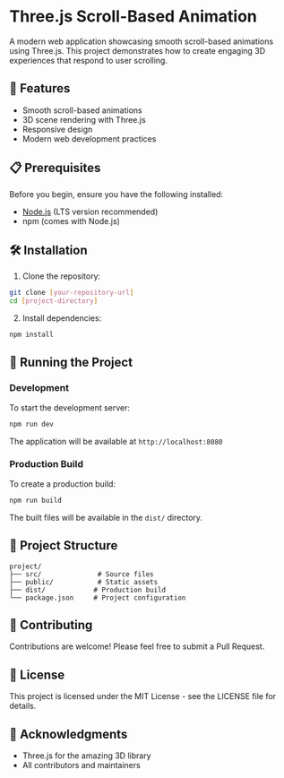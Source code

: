 # Three.js Scroll-Based Animation

A modern web application showcasing smooth scroll-based animations using Three.js. This project demonstrates how to create engaging 3D experiences that respond to user scrolling.

## 🚀 Features

- Smooth scroll-based animations
- 3D scene rendering with Three.js
- Responsive design
- Modern web development practices

## 📋 Prerequisites

Before you begin, ensure you have the following installed:
- [Node.js](https://nodejs.org/en/download/) (LTS version recommended)
- npm (comes with Node.js)

## 🛠️ Installation

1. Clone the repository:
```bash
git clone [your-repository-url]
cd [project-directory]
```

2. Install dependencies:
```bash
npm install
```

## 🚀 Running the Project

### Development
To start the development server:
```bash
npm run dev
```
The application will be available at `http://localhost:8080`

### Production Build
To create a production build:
```bash
npm run build
```
The built files will be available in the `dist/` directory.

## 📁 Project Structure

```
project/
├── src/              # Source files
├── public/           # Static assets
├── dist/            # Production build
└── package.json     # Project configuration
```

## 🤝 Contributing

Contributions are welcome! Please feel free to submit a Pull Request.

## 📝 License

This project is licensed under the MIT License - see the LICENSE file for details.

## 🙏 Acknowledgments

- Three.js for the amazing 3D library
- All contributors and maintainers

